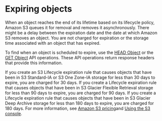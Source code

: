# Expiring objects<a name="lifecycle-expire-general-considerations"></a>

When an object reaches the end of its lifetime based on its lifecycle policy, Amazon S3 queues it for removal and removes it asynchronously\. There might be a delay between the expiration date and the date at which Amazon S3 removes an object\. You are not charged for expiration or the storage time associated with an object that has expired\. 

 To find when an object is scheduled to expire, use the [HEAD Object](https://docs.aws.amazon.com/AmazonS3/latest/API/RESTObjectHEAD.html) or the [GET Object](https://docs.aws.amazon.com/AmazonS3/latest/API/RESTObjectGET.html) API operations\. These API operations return response headers that provide this information\. 

If you create an S3 Lifecycle expiration rule that causes objects that have been in S3 Standard\-IA or S3 One Zone\-IA storage for less than 30 days to expire, you are charged for 30 days\. If you create a Lifecycle expiration rule that causes objects that have been in S3 Glacier Flexible Retrieval storage for less than 90 days to expire, you are charged for 90 days\. If you create a Lifecycle expiration rule that causes objects that have been in S3 Glacier Deep Archive storage for less than 180 days to expire, you are charged for 180 days\. For more information, see [Amazon S3 pricing](https://aws.amazon.com/s3/pricing/)and [Using the S3 console](how-to-set-lifecycle-configuration-intro.md#create-lifecycle)\.